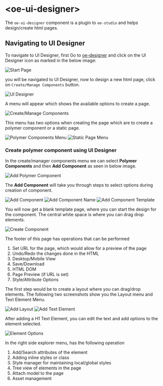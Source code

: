 # &lt;oe-ui-designer&gt;

The `oe-ui-designer` component is a plugin to `oe-studio` and helps design/create html pages.

## Navigating to UI Designer

To navigate to UI Designer, first Go to [oe-designer](http://localhost:3000/designer) and click on the UI Designer icon as marked in the below image:

![Start Page][start-page]

you will be navigated to UI Designer, now to design a new html page, click on `Create/Manage Components` button.

![UI Designer][ui-designer-home]

A menu will appear which shows the available options to create a page.

![Create/Manage Components][create-manage-component]

This menu has two options when creating the page which are to create a polymer component or a static page.

![Polymer Components Menu][create-polymer-component]
![Static Page Menu][create-static-page]

### Create polymer component using UI Designer

In the create/manager components menu we can select **Polymer Components** and then **Add Component** as seen in below image.

![Add Polymer Component][add-polymer-component]

The **Add Component** will take you through steps to select options during creation of component.

![Add Component][add-component]
![Add Component Name][add-component-name]
![Add Component Template][add-component-template]

You will now get a blank template page, where you can start the design for the component. The central white space is where you can drag drop elements.

![Create Component][create-component-html]

The footer of this page has operations that can be performed
1. Set URL for the page, which would allow for a preview of the page
2. Undo/Redo the changes done in the HTML
3. Desktop/Mobile View
4. Save/Download
5. HTML DOM
6. Page Preview (if URL is set)
7. Style/Attribute Options

The first step would be to create a layout where you can drag/drop elements. The following two screenshots show you the Layout menu and Text Element Menu.

![Add Layout][add-layout]
![Add Text Element][add-text-element]

After adding a H1 Text Element, you can edit the text and add options to the element selected.

![Element Options][element-options]

In the right side explorer menu, has the following operation
1. Add/Search attributes of the element
2. Adding inline styles or class
3. Style manager for maintaining local/global styles
4. Tree view of elements in the page
5. Attach model to the page
6. Asset management

[start-page]:  images/start-page.PNG "Start Page"
[ui-designer-home]: images/home.PNG "UI Designer"
[create-manage-component]: images/footer.PNG "Create/Manage Components"
[create-polymer-component]:images/footer-polymer.PNG "Polymer Components Menu"
[create-static-page]:images/footer-static.PNG "Static Page Menu"
[add-polymer-component]: images/create-component.PNG "Add Polymer Component"
[add-component]: images/add-component.PNG "Add Component"
[add-component-name]: images/add-component-name.PNG "Add Component Name"
[add-component-template]: images/add-component-template.PNG "Add Component Template"
[create-component-html]: images/create-html.PNG "Create Component HTML"
[set-component-url]: images/create-html-seturl.PNG "Set Component URL"
[html-dom]: images/create-html-elements.PNG "HTML DOM"
[add-layout]: images/create-html-layout.PNG "Add Layout"
[add-text-element]: images/create-html-text-ele.PNG "Add Text Element"
[element-options]: images/create-html-options.PNG "Element Options"